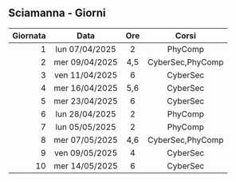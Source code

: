 ## Sciamanna - Giorni

|Giornata| Data | Ore | Corsi |
|--:|:-:|:-:|:-:|
|1|lun 07/04/2025|2|PhyComp|
|2|mer 09/04/2025|4,5|CyberSec,PhyComp|
|3|ven 11/04/2025|6|CyberSec|
|4|mer 16/04/2025|5,6|CyberSec|
|5|mer 23/04/2025|6|CyberSec|
|6|lun 28/04/2025|2|PhyComp|
|7|lun 05/05/2025|2|PhyComp|
|8|mer 07/05/2025|4,6|CyberSec,PhyComp|
|9|ven 09/05/2025|4|CyberSec|
|10|mer 14/05/2025|6|CyberSec|


